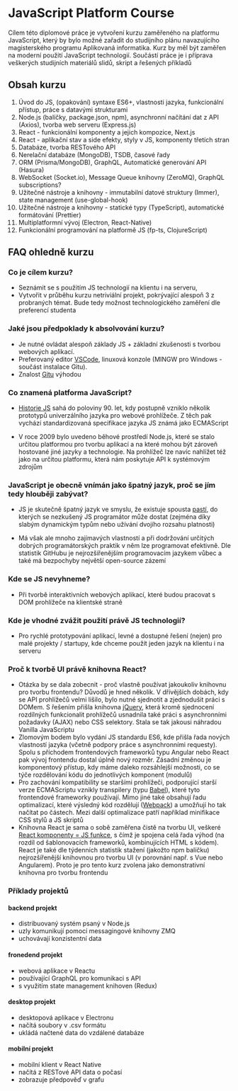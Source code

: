 # JavaScript Platform Course

Cílem této diplomové práce je vytvoření kurzu zaměřeného na platformu JavaScript, který by bylo možné zařadit do studijního plánu navazujícího magisterského programu Aplikovaná informatika. Kurz by měl být zaměřen na moderní použití JavaScript technologií. Součástí práce je i příprava veškerých studijních materiálů slidů, skript a řešených příkladů

## Obsah kurzu

1. Úvod do JS, (opakování) syntaxe ES6+, vlastnosti jazyka, funkcionální přístup, práce s datavými strukturami
2. Node.js (balíčky, package.json, npm), asynchronní načítání dat z API (Axios), tvorba web serveru (Express.js)
3. React - funkcionální komponenty a jejich kompozice, Next.js
4. React - aplikační stav a side efekty, styly v JS, komponenty třetích stran
5. Databáze, tvorba RESTového API
6. Nerelační databáze (MongoDB), TSDB, časové řady
7. ORM (Prisma/MongoDB), GraphQL, Automatické generování API (Hasura)
8. WebSocket (Socket.io), Message Queue knihovny (ZeroMQ), GraphQL subscriptions?
9. Užitečné nástroje a knihovny - immutabilní datové struktury (Immer), state management (use-global-hook) 
10. Užitečné nástroje a knihovny - statické typy (TypeScript), automatické formátování (Prettier)
11. Multiplatformní vývoj (Electron, React-Native)
12. Funkcionální programování na platformě JS (fp-ts, ClojureScript)

## FAQ ohledně kurzu

### Co je cílem kurzu?

* Seznámit se s použitím JS technologií na klientu i na serveru, 
* Vytvořit v průběhu kurzu netriviální projekt, pokrývající alespoň 3 z probraných témat. Bude tedy možnost technologického zaměření dle preferencí studenta

### Jaké jsou předpoklady k absolvování kurzu?

* Je nutné ovládat alespoň základy JS + základní zkušenosti s tvorbou webových aplikací.
* Preferovaný editor [VSCode](https://code.visualstudio.com/), linuxová konzole (MINGW pro Windows - součást instalace Gitu).
* Znalost [Gitu](https://git-scm.com/) výhodou

### Co znamená platforma JavaScript?

* [Historie JS](https://youtu.be/Sh6lK57Cuk4) sahá do poloviny 90. let, kdy postupně vzniklo několik prototypů univerzálního jazyka pro webové prohlížeče. Z těch pak vychází standardizovaná specifikace jazyka JS známá jako ECMAScript

* V roce 2009 bylo uvedeno běhové prostředí Node.js, které se stalo určitou platformou pro tvorbu aplikací a na které mohou být zároveň hostované jiné jazyky a technologie. Na prohlížeč lze navíc nahlížet též jako na určitou platformu, která nám poskytuje API k systémovým zdrojům

### JavaScript je obecně vnímán jako špatný jazyk, proč se jím tedy hlouběji zabývat?

* JS je skutečně špatný jazyk ve smyslu, že existuje spousta [pastí](https://youtu.be/et8xNAc2ic8), do kterých se nezkušený JS programátor může dostat (zejména díky slabým dynamickým typům nebo užívání dvojího rozsahu platnosti)

* Má však ale mnoho zajímavých vlastností a při dodržování určitých dobrých programátorských praktik v něm lze programovat efektivně. Dle statistik GitHubu je nejrozšířenějším programovacím jazykem vůbec a také má bezpochyby největší open-source zázemí

### Kde se JS nevyhneme?

* Při tvorbě interaktivních webových aplikací, které budou pracovat s DOM prohlížeče na klientské straně

### Kde je vhodné zvážit použití právě JS technologií?

* Pro rychlé prototypování aplikací, levné a dostupné řešení (nejen) pro malé projekty / startupy, kde chceme použít jeden jazyk na klientu i na serveru

### Proč k tvorbě UI právě knihovna React?

* Otázka by se dala zobecnit - proč vlastně používat jakoukoliv knihovnu pro tvorbu frontendu? Důvodů je hned několik. V dřívějších dobách, kdy se API prohlížečů velmi lišilo, bylo nutné sjednotit a zjednodušit práci s DOMem. S řešením přišla knihovna [jQuery](https://jquery.com/), která kromě sjednocení rozdílných funkcionalit prohlížečů usnadnila také práci s asynchronními požadavky (AJAX) nebo CSS selektory. Stala se tak jakousi náhradou Vanilla JavaScriptu
* Zlomovým bodem bylo vydání JS standardu ES6, kde přišla řada nových vlastností jazyka (včetně podpory práce s asynchronními requesty). Spolu s příchodem frontendových frameworků typu Angular nebo React pak vývoj frontendu dostal úplně nový rozměr. Zásadní změnou je komponentový přístup, kdy máme daleko rozsáhlejší možnosti, co se týče rozdělování kódu do jednotlivých komponent (modulů)
* Pro zachování kompatibility se staršími prohlížeči, podporující starší verze ECMAScriptu vznikly transpilery (typu [Babel](https://babeljs.io/)), které tyto frontendové frameworky používají. Mimo jiné také obsahují řadu optimalizací, které výsledný kód rozdělují ([Webpack](webpack)) a umožňují ho tak načítat po částech. Mezi další optimalizace patří například minifikace CSS stylů a JS skriptů
* Knihovna React je sama o sobě zaměřena čistě na tvorbu UI, veškeré [React komponenty = JS funkce](https://reactjs.org/docs/introducing-jsx.html), s čímž je spojena celá řada výhod (na rozdíl od šablonovacích frameworků, kombinujících HTML s kódem). React je také dle týdenních statistik stažení (jakožto npm balíčku) nejrozšířenější knihovnou pro tvorbu UI (v porovnání např. s Vue nebo Angularem). Proto je pro tento kurz zvolena jako demonstrativní knihovna pro tvorbu frontendu

### Příklady projektů

#### backend projekt
- distribuovaný systém psaný v Node.js 
- uzly komunikují pomocí messagingové knihovny ZMQ
- uchovávají konzistentní data

#### fronedend projekt
- webová aplikace v Reactu
- používající GraphQL pro komunikaci s API
- s využitím state management knihoven (Redux)

#### desktop projekt
- desktopová aplikace v Electronu
- načítá soubory v .csv formátu
- ukládá načtené data do vzdálené databáze

#### mobilní projekt
- mobilní klient v React Native
- načítá z RESTové API data o počasí
- zobrazuje předpověď v grafu
